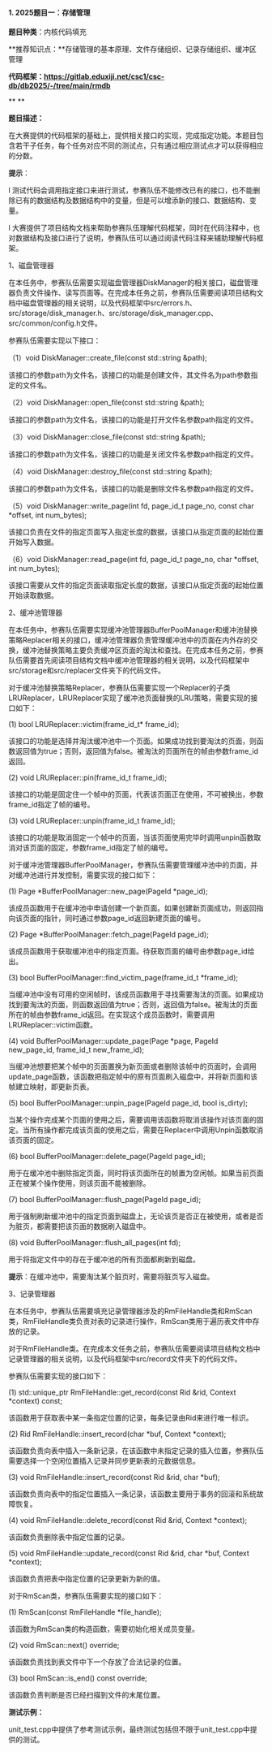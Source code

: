 #### 1. 2025题目一：存储管理

**题目种类**：内核代码填充

**推荐知识点：**存储管理的基本原理、文件存储组织、记录存储组织、缓冲区管理

**代码框架：https://gitlab.eduxiji.net/csc1/csc-db/db2025/-/tree/main/rmdb**

**
**

**题目描述：**

在大赛提供的代码框架的基础上，提供相关接口的实现，完成指定功能。本题目包含若干子任务，每个任务对应不同的测试点，只有通过相应测试点才可以获得相应的分数。

**提示**：

l 测试代码会调用指定接口来进行测试，参赛队伍不能修改已有的接口，也不能删除已有的数据结构及数据结构中的变量，但是可以增添新的接口、数据结构、变量。

l 大赛提供了项目结构文档来帮助参赛队伍理解代码框架，同时在代码注释中，也对数据结构及接口进行了说明，参赛队伍可以通过阅读代码注释来辅助理解代码框架。

1、磁盘管理器

在本任务中，参赛队伍需要实现磁盘管理器DiskManager的相关接口，磁盘管理器负责文件操作、读写页面等。在完成本任务之前，参赛队伍需要阅读项目结构文档中磁盘管理器的相关说明，以及代码框架中src/errors.h、src/storage/disk_manager.h、src/storage/disk_manager.cpp、src/common/config.h文件。

参赛队伍需要实现以下接口：

（1）void DiskManager::create_file(const std::string &path);

该接口的参数path为文件名，该接口的功能是创建文件，其文件名为path参数指定的文件名。

（2）void DiskManager::open_file(const std::string &path);

该接口的参数path为文件名，该接口的功能是打开文件名参数path指定的文件。

（3）void DiskManager::close_file(const std::string &path);

该接口的参数path为文件名，该接口的功能是关闭文件名参数path指定的文件。

（4）void DiskManager::destroy_file(const std::string &path);

该接口的参数path为文件名，该接口的功能是删除文件名参数path指定的文件。

（5）void DiskManager::write_page(int fd, page_id_t page_no, const char *offset, int num_bytes);

该接口负责在文件的指定页面写入指定长度的数据，该接口从指定页面的起始位置开始写入数据。

（6）void DiskManager::read_page(int fd, page_id_t page_no, char *offset, int num_bytes);

该接口需要从文件的指定页面读取指定长度的数据，该接口从指定页面的起始位置开始读取数据。

 

2、缓冲池管理器

在本任务中，参赛队伍需要实现缓冲池管理器BufferPoolManager和缓冲池替换策略Replacer相关的接口，缓冲池管理器负责管理缓冲池中的页面在内外存的交换，缓冲池替换策略主要负责缓冲区页面的淘汰和查找。在完成本任务之前，参赛队伍需要首先阅读项目结构文档中缓冲池管理器的相关说明，以及代码框架中src/storage和src/replacer文件夹下的代码文件。

 

对于缓冲池替换策略Replacer，参赛队伍需要实现一个Replacer的子类LRUReplacer，LRUReplacer实现了缓冲池页面替换的LRU策略，需要实现的接口如下：

(1) bool LRUReplacer::victim(frame_id_t* frame_id);

该接口的功能是选择并淘汰缓冲池中一个页面。如果成功找到要淘汰的页面，则函数返回值为true；否则，返回值为false。被淘汰的页面所在的帧由参数frame_id返回。

(2) void LRUReplacer::pin(frame_id_t frame_id);

该接口的功能是固定住一个帧中的页面，代表该页面正在使用，不可被换出，参数frame_id指定了帧的编号。

(3) void LRUReplacer::unpin(frame_id_t frame_id);

该接口的功能是取消固定一个帧中的页面，当该页面使用完毕时调用unpin函数取消对该页面的固定，参数frame_id指定了帧的编号。

对于缓冲池管理器BufferPoolManager，参赛队伍需要管理缓冲池中的页面，并对缓冲池进行并发控制，需要实现的接口如下：

(1) Page *BufferPoolManager::new_page(PageId *page_id);

该成员函数用于在缓冲池中申请创建一个新页面。如果创建新页面成功，则返回指向该页面的指针，同时通过参数page_id返回新建页面的编号。

(2) Page *BufferPoolManager::fetch_page(PageId page_id);

该成员函数用于获取缓冲池中的指定页面。待获取页面的编号由参数page_id给出。

(3) bool BufferPoolManager::find_victim_page(frame_id_t *frame_id);

当缓冲池中没有可用的空闲帧时，该成员函数用于寻找需要淘汰的页面。如果成功找到要淘汰的页面，则函数返回值为true；否则，返回值为false。被淘汰的页面所在的帧由参数frame_id返回。在实现这个成员函数时，需要调用LRUReplacer::victim函数。

(4) void BufferPoolManager::update_page(Page *page, PageId new_page_id, frame_id_t new_frame_id);

当缓冲池想要把某个帧中的页面置换为新页面或者删除该帧中的页面时，会调用update_page函数，该函数把指定帧中的原有页面刷入磁盘中，并将新页面和该帧建立映射，即更新页表。

(5) bool BufferPoolManager::unpin_page(PageId page_id, bool is_dirty);

当某个操作完成某个页面的使用之后，需要调用该函数将取消该操作对该页面的固定。当所有操作都完成该页面的使用之后，需要在Replacer中调用Unpin函数取消该页面的固定。

(6) bool BufferPoolManager::delete_page(PageId page_id);

用于在缓冲池中删除指定页面，同时将该页面所在的帧置为空闲帧。如果当前页面正在被某个操作使用，则该页面不能被删除。

(7) bool BufferPoolManager::flush_page(PageId page_id);

用于强制刷新缓冲池中的指定页面到磁盘上，无论该页是否正在被使用，或者是否为脏页，都需要把该页面的数据刷入磁盘中。

(8) void BufferPoolManager::flush_all_pages(int fd);

用于将指定文件中的存在于缓冲池的所有页面都刷新到磁盘。

**提示**：在缓冲池中，需要淘汰某个脏页时，需要将脏页写入磁盘。



3、记录管理器

在本任务中，参赛队伍需要填充记录管理器涉及的RmFileHandle类和RmScan类，RmFileHandle类负责对表的记录进行操作，RmScan类用于遍历表文件中存放的记录。

对于RmFileHandle类。在完成本文任务之前，参赛队伍需要阅读项目结构文档中记录管理器的相关说明，以及代码框架中src/record文件夹下的代码文件。

参赛队伍需要实现的接口如下：

(1) std::unique_ptr<RmRecord> RmFileHandle::get_record(const Rid &rid, Context *context) const;

该函数用于获取表中某一条指定位置的记录，每条记录由Rid来进行唯一标识。

(2) Rid RmFileHandle::insert_record(char *buf, Context *context);

该函数负责向表中插入一条新记录，在该函数中未指定记录的插入位置，参赛队伍需要选择一个空闲位置插入记录并同步更新表的元数据信息。

(3) void RmFileHandle::insert_record(const Rid &rid, char *buf);

该函数负责向表中的指定位置插入一条记录，该函数主要用于事务的回滚和系统故障恢复。

(4) void RmFileHandle::delete_record(const Rid &rid, Context *context);

该函数负责删除表中指定位置的记录。

(5) void RmFileHandle::update_record(const Rid &rid, char *buf, Context *context);

该函数负责把表中指定位置的记录更新为新的值。

对于RmScan类，参赛队伍需要实现的接口如下：

(1) RmScan(const RmFileHandle *file_handle);

该函数为RmScan类的构造函数，需要初始化相关成员变量。

(2) void RmScan::next() override;

该函数负责找到表文件中下一个存放了合法记录的位置。

(3) bool RmScan::is_end() const override;

该函数负责判断是否已经扫描到文件的末尾位置。

 

**测试示例：**

unit_test.cpp中提供了参考测试示例，最终测试包括但不限于unit_test.cpp中提供的测试。